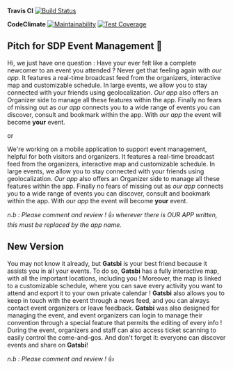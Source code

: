 **Travis CI**
[![Build Status](https://travis-ci.org/Susanfe/sdp-event-management.svg?branch=master)](https://travis-ci.org/Susanfe/sdp-event-management)


**CodeClimate**
[![Maintainability](https://api.codeclimate.com/v1/badges/5bfca0ae643017ba74c0/maintainability)](https://codeclimate.com/github/Susanfe/sdp-event-management/maintainability)
[![Test Coverage](https://api.codeclimate.com/v1/badges/5bfca0ae643017ba74c0/test_coverage)](https://codeclimate.com/github/Susanfe/sdp-event-management/test_coverage)

## Pitch for SDP Event Management :tada:

Hi, we just have one question : Have your ever felt like a complete newcomer to an event you attended ? Never get that feeling again with *our app*. It features a real-time
broadcast feed from the organizers, interactive map and customizable schedule. In large events, we allow you to stay connected with your friends using geolocalization. *Our app* also offers an Organizer side to manage all these features within the app.
Finally no fears of missing out as *our app* connects you to a wide range of events you can discover, consult and bookmark within the app.
With *our app* the event will become **your** event.

or 

We're working on a mobile application to support event management, helpful for both visitors and organizers. It features a real-time
broadcast feed from the organizers, interactive map and customizable schedule. In large events, we allow you to stay connected with your friends using geolocalization. *Our app* also offers an Organizer side to manage all these features within the app.
Finally no fears of missing out as *our app* connects you to a wide range of events you can discover, consult and bookmark within the app.
With *our app* the event will become **your** event.

*n.b : Please comment and review !* :+1: *wherever there is OUR APP written, this must be replaced by the app name.*

## New Version

You may not know it already, but **Gatsbi** is your best friend because it assists you in all your events. To do so, **Gatsbi** has a fully interactive map, with all the important locations, including you ! Moreover, the map is linked to a customizable schedule, where you can save every activity you want to attend and export it to your own private calendar ! **Gatsbi** also allows you to keep in touch with the event through a news feed, and you can always contact event organizers or leave feedback. 
**Gatsbi** was also designed for managing the event, and event organizers can login to manage their convention through a special feature that permits the editing of every info ! During the event, organizers and staff can also access ticket scanning to easily control the come-and-gos. And don't forget it: everyone can discover events and share on **Gatsbi**! 

*n.b : Please comment and review !* :+1:
